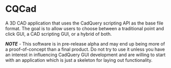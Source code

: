 # CQCad
A 3D CAD application that uses the CadQuery scripting API as the base file format. The goal is to allow users to choose between a traditional point and click GUI, a CAD scripting GUI, or a hybrid of both.

***NOTE*** - This software is in pre-release alpha and may end up being more of a proof-of-concept than a final product. Do not try to use it unless you have an interest in influencing CadQuery GUI development and are willing to start with an application which is just a skeleton for laying out functionality.
